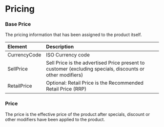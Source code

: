 # Pricing



### Base Price

The pricing information that has been assigned to the product itself.

| Element | Description |
| :--- | :--- |
| CurrencyCode | ISO Currency code |
| SellPrice  | Sell Price is the advertised Price present to customer \(excluding specials, discounts or other modifiers\) |
| RetailPrice | Optional: Retail Price is the Recommended Retail Price \(RRP\)  |

### Price

The price is the effective price of the product after specials, discount or other modifiers have been applied to the product.

